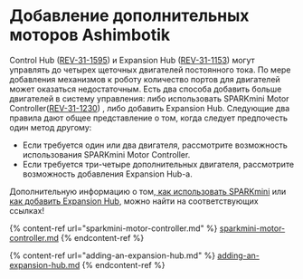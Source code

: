 # Добавление дополнительных моторов Ashimbotik

Control Hub ([REV-31-1595](https://www.revrobotics.com/rev-31-1595/)) и Expansion Hub ([REV-31-1153](https://www.revrobotics.com/rev-31-1153/)) могут управлять до четырех щеточных двигателей постоянного тока. По мере добавления механизмов к роботу количество портов для двигателей может оказаться недостаточным. Есть два способа добавить больше двигателей в систему управления: либо использовать SPARKmini Motor Controller([REV-31-1230](https://www.revrobotics.com/rev-31-1230/)) , либо добавить Expansion Hub. Следующие два правила дают общее представление о том, когда следует предпочесть один метод другому:

* Если требуется один или два двигателя, рассмотрите возможность использования SPARKmini Motor Controller.
* Если требуется три-четыре дополнительных двигателя, рассмотрите возможность добавления Expansion Hub-a.

Дополнительную информацию о том,[ как использовать SPARKmini](sparkmini-motor-controller.md) или [как добавить Expansion Hub](adding-an-expansion-hub.md), можно найти на соответствующих ссылках!

{% content-ref url="sparkmini-motor-controller.md" %}
[sparkmini-motor-controller.md](sparkmini-motor-controller.md)
{% endcontent-ref %}

{% content-ref url="adding-an-expansion-hub.md" %}
[adding-an-expansion-hub.md](adding-an-expansion-hub.md)
{% endcontent-ref %}
